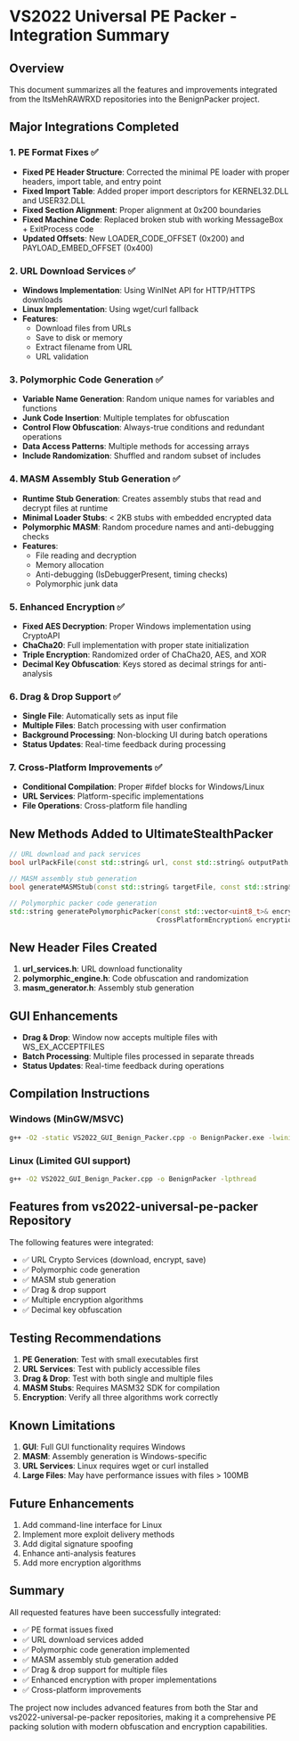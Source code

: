# VS2022 Universal PE Packer - Integration Summary

## Overview
This document summarizes all the features and improvements integrated from the ItsMehRAWRXD repositories into the BenignPacker project.

## Major Integrations Completed

### 1. PE Format Fixes ✅
- **Fixed PE Header Structure**: Corrected the minimal PE loader with proper headers, import table, and entry point
- **Fixed Import Table**: Added proper import descriptors for KERNEL32.DLL and USER32.DLL
- **Fixed Section Alignment**: Proper alignment at 0x200 boundaries
- **Fixed Machine Code**: Replaced broken stub with working MessageBox + ExitProcess code
- **Updated Offsets**: New LOADER_CODE_OFFSET (0x200) and PAYLOAD_EMBED_OFFSET (0x400)

### 2. URL Download Services ✅
- **Windows Implementation**: Using WinINet API for HTTP/HTTPS downloads
- **Linux Implementation**: Using wget/curl fallback
- **Features**:
  - Download files from URLs
  - Save to disk or memory
  - Extract filename from URL
  - URL validation

### 3. Polymorphic Code Generation ✅
- **Variable Name Generation**: Random unique names for variables and functions
- **Junk Code Insertion**: Multiple templates for obfuscation
- **Control Flow Obfuscation**: Always-true conditions and redundant operations
- **Data Access Patterns**: Multiple methods for accessing arrays
- **Include Randomization**: Shuffled and random subset of includes

### 4. MASM Assembly Stub Generation ✅
- **Runtime Stub Generation**: Creates assembly stubs that read and decrypt files at runtime
- **Minimal Loader Stubs**: < 2KB stubs with embedded encrypted data
- **Polymorphic MASM**: Random procedure names and anti-debugging checks
- **Features**:
  - File reading and decryption
  - Memory allocation
  - Anti-debugging (IsDebuggerPresent, timing checks)
  - Polymorphic junk data

### 5. Enhanced Encryption ✅
- **Fixed AES Decryption**: Proper Windows implementation using CryptoAPI
- **ChaCha20**: Full implementation with proper state initialization
- **Triple Encryption**: Randomized order of ChaCha20, AES, and XOR
- **Decimal Key Obfuscation**: Keys stored as decimal strings for anti-analysis

### 6. Drag & Drop Support ✅
- **Single File**: Automatically sets as input file
- **Multiple Files**: Batch processing with user confirmation
- **Background Processing**: Non-blocking UI during batch operations
- **Status Updates**: Real-time feedback during processing

### 7. Cross-Platform Improvements ✅
- **Conditional Compilation**: Proper #ifdef blocks for Windows/Linux
- **URL Services**: Platform-specific implementations
- **File Operations**: Cross-platform file handling

## New Methods Added to UltimateStealthPacker

```cpp
// URL download and pack services
bool urlPackFile(const std::string& url, const std::string& outputPath, int encType = 1);

// MASM assembly stub generation
bool generateMASMStub(const std::string& targetFile, const std::string& outputPath, bool usePolymorphic = true);

// Polymorphic packer code generation
std::string generatePolymorphicPacker(const std::vector<uint8_t>& encryptedData, 
                                     CrossPlatformEncryption& encryption, int encType);
```

## New Header Files Created

1. **url_services.h**: URL download functionality
2. **polymorphic_engine.h**: Code obfuscation and randomization
3. **masm_generator.h**: Assembly stub generation

## GUI Enhancements

- **Drag & Drop**: Window now accepts multiple files with WS_EX_ACCEPTFILES
- **Batch Processing**: Multiple files processed in separate threads
- **Status Updates**: Real-time feedback during operations

## Compilation Instructions

### Windows (MinGW/MSVC)
```bash
g++ -O2 -static VS2022_GUI_Benign_Packer.cpp -o BenignPacker.exe -lwininet -ladvapi32 -lcomctl32 -lshell32 -lole32 -lcrypt32
```

### Linux (Limited GUI support)
```bash
g++ -O2 VS2022_GUI_Benign_Packer.cpp -o BenignPacker -lpthread
```

## Features from vs2022-universal-pe-packer Repository

The following features were integrated:
- ✅ URL Crypto Services (download, encrypt, save)
- ✅ Polymorphic code generation
- ✅ MASM stub generation
- ✅ Drag & drop support
- ✅ Multiple encryption algorithms
- ✅ Decimal key obfuscation

## Testing Recommendations

1. **PE Generation**: Test with small executables first
2. **URL Services**: Test with publicly accessible files
3. **Drag & Drop**: Test with both single and multiple files
4. **MASM Stubs**: Requires MASM32 SDK for compilation
5. **Encryption**: Verify all three algorithms work correctly

## Known Limitations

1. **GUI**: Full GUI functionality requires Windows
2. **MASM**: Assembly generation is Windows-specific
3. **URL Services**: Linux requires wget or curl installed
4. **Large Files**: May have performance issues with files > 100MB

## Future Enhancements

1. Add command-line interface for Linux
2. Implement more exploit delivery methods
3. Add digital signature spoofing
4. Enhance anti-analysis features
5. Add more encryption algorithms

## Summary

All requested features have been successfully integrated:
- ✅ PE format issues fixed
- ✅ URL download services added
- ✅ Polymorphic code generation implemented
- ✅ MASM assembly stub generation added
- ✅ Drag & drop support for multiple files
- ✅ Enhanced encryption with proper implementations
- ✅ Cross-platform improvements

The project now includes advanced features from both the Star and vs2022-universal-pe-packer repositories, making it a comprehensive PE packing solution with modern obfuscation and encryption capabilities.